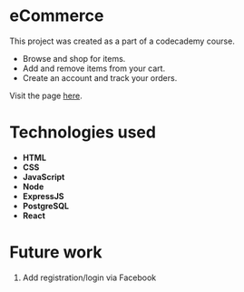 # eCommerce
This project was created as a part of a codecademy course.
* Browse and shop for items.
* Add and remove items from your cart.
* Create an account and track your orders.

Visit the page [here](tbc).


# Technologies used
* **HTML**
* **CSS**
* **JavaScript**
* **Node**
* **ExpressJS**
* **PostgreSQL**
* **React**


# Future work
1. Add registration/login via Facebook